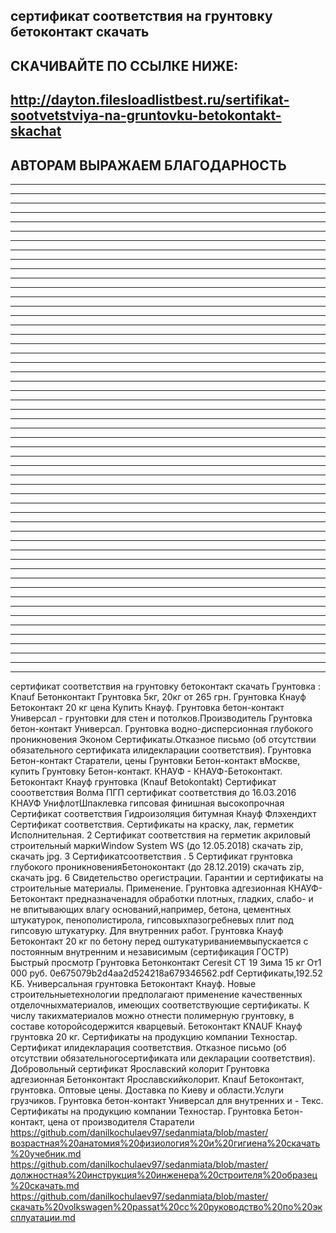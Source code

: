 сертификат соответствия на грунтовку бетоконтакт скачать
--------------------------------------------------
СКАЧИВАЙТЕ ПО ССЫЛКЕ НИЖЕ:
--------------------------------------------------
http://dayton.filesloadlistbest.ru/sertifikat-sootvetstviya-na-gruntovku-betokontakt-skachat
--------------------------------------------------
АВТОРАМ ВЫРАЖАЕМ БЛАГОДАРНОСТЬ
--------------------------------------------------
--------------------------------------------------
--------------------------------------------------
--------------------------------------------------
--------------------------------------------------
--------------------------------------------------
--------------------------------------------------
--------------------------------------------------
--------------------------------------------------
--------------------------------------------------
--------------------------------------------------
--------------------------------------------------
--------------------------------------------------
--------------------------------------------------
--------------------------------------------------
--------------------------------------------------
--------------------------------------------------
--------------------------------------------------
--------------------------------------------------
--------------------------------------------------
--------------------------------------------------
--------------------------------------------------
--------------------------------------------------
--------------------------------------------------
--------------------------------------------------
--------------------------------------------------
--------------------------------------------------
--------------------------------------------------
--------------------------------------------------
--------------------------------------------------
--------------------------------------------------
--------------------------------------------------
--------------------------------------------------
--------------------------------------------------
--------------------------------------------------
--------------------------------------------------
--------------------------------------------------
--------------------------------------------------
--------------------------------------------------
--------------------------------------------------
--------------------------------------------------
--------------------------------------------------
--------------------------------------------------
--------------------------------------------------
--------------------------------------------------
--------------------------------------------------
--------------------------------------------------
--------------------------------------------------
--------------------------------------------------
--------------------------------------------------
--------------------------------------------------
--------------------------------------------------
--------------------------------------------------
--------------------------------------------------
сертификат соответствия на грунтовку бетоконтакт скачать Грунтовка : Knauf Бетонконтакт Грунтовка 5кг, 20кг от 265 грн. Грунтовка Кнауф Бетоконтакт 20 кг цена  Купить Кнауф. Грунтовка бетон-контакт Универсал - грунтовки для стен и потолков.Производитель  Грунтовка бетон-контакт Универсал. Грунтовка водно-дисперсионная глубокого проникновения Эконом  Сертификаты.Отказное письмо (об отсутствии обязательного сертификата илидекларации соответствия). Грунтовка Бетон-контакт Старатели, цены Грунтовки Бетон-контакт вМоскве, купить Грунтовку Бетон-контакт. КНАУФ - КНАУФ-Бетоконтакт. Бетоконтакт Кнауф грунтовка (Knauf Betokontakt) Сертификат сооответствия Волма ПГП сертификат соответствия до 16.03.2016  КНАУФ УнифлотШпаклевка гипсовая финишная высокопрочная Сертификат соответствия Гидроизоляция битумная Кнауф Флэхендихт Сертификат соответствия. Сертификаты на краску, лак, герметик  Исполнительная. 2 Сертификат соответствия на герметик акриловый строительный маркиWindow System WS (до 12.05.2018) скачать zip, скачать jpg. 3 Сертификатсоответствия . 5 Сертификат грунтовка глубокого проникновенияБетоноконтакт (до 28.12.2019) скачать zip, скачать jpg. 6 Свидетельство орегистрации. Гарантии и сертификаты на строительные материалы. Применение. Грунтовка адгезионная КНАУФ-Бетоконтакт предназначенадля обработки плотных, гладких, слабо- и не впитывающих влагу оснований,например, бетона, цементных штукатурок, пенополистирола, гипсовыхпазогребневых плит под гипсовую штукатурку. Для внутренних работ. Грунтовка Кнауф Бетоконтакт 20 кг по бетону перед оштукатуриваниемвыпускается с постоянным внутренним и независимым (сертификация ГОСТР)  Быстрый просмотр Грунтовка Бетонконтакт Ceresit CT 19 Зима 15 кг От1 000 руб.  0e675079b2d4aa2d524218a679346562.pdf Сертификаты,192.52 КБ. Универсальная грунтовка Бетоконтакт Кнауф. Новые строительныетехнологии предполагают применение качественных отделочныхматериалов, имеющих соответствующие сертификаты. К числу такихматериалов можно отнести полимерную грунтовку, в составе которойсодержится кварцевый. Бетоконтакт KNAUF Кнауф грунтовка 20 кг. Сертификаты на продукцию компании Техностар.  Сертификат илидекларация соответствия. Отказное письмо (об отсутствии обязательногосертификата или декларации соответствия). Добровольный сертификат  Ярославский колорит  Грунтовка адгезионная Бетонконтакт Ярославскийколорит. Knauf Бетоконтакт, грунтовка. Оптовые цены. Доставка по Киеву и области.Услуги грузчиков.
Грунтовка бетон-контакт Универсал для внутренних и  - Текс. Сертификаты на продукцию компании Техностар. Грунтовка Бетон-контакт, цена от производителя Старатели
https://github.com/danilkochulaev97/sedanmiata/blob/master/возрастная%20анатомия%20физиология%20и%20гигиена%20скачать%20учебник.md
https://github.com/danilkochulaev97/sedanmiata/blob/master/должностная%20инструкция%20инженера%20строителя%20образец%20скачать.md
https://github.com/danilkochulaev97/sedanmiata/blob/master/скачать%20volkswagen%20passat%20cc%20руководство%20по%20эксплуатации.md